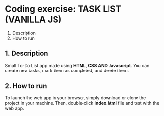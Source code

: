# Coding exercise: TASK LIST (VANILLA JS)
1. Description
2. How to run


## 1. Description
Small To-Do List app made using **HTML, CSS AND Javascript**. 
You can create new tasks, mark them as completed, and delete them.


## 2. How to run
To launch the web app in your browser, simply download or clone the project in your machine.
Then, double-click **index.html** file and test with the web app.

